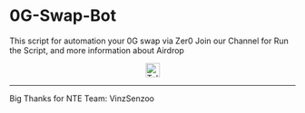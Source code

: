 # 0G-Swap-Bot
This script for automation your 0G swap via Zer0 
Join our Channel for Run the Script, and more information about Airdrop

<div align="center">
  <a href="https://t.me/airdropseeker_official" target="_blank">
    <img src="https://img.shields.io/static/v1?message=Telegram&logo=telegram&label=&color=2CA5E0&logoColor=white&style=for-the-badge" height="25" alt="Telegram Logo" />
  </a>
</div>

---

Big Thanks for NTE Team: VinzSenzoo
